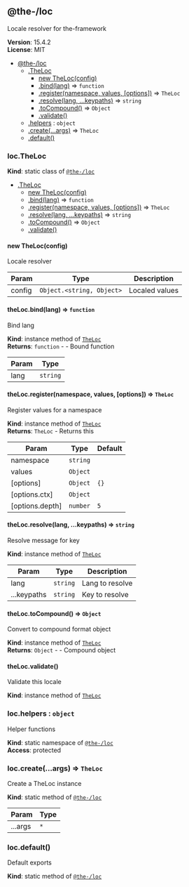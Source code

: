 <!--- Code generated by @the-/script-doc. DO NOT EDIT. -->

<a name="module_@the-/loc"></a>

## @the-/loc
Locale resolver for the-framework

**Version**: 15.4.2  
**License**: MIT  

* [@the-/loc](#module_@the-/loc)
    * [.TheLoc](#module_@the-/loc.TheLoc)
        * [new TheLoc(config)](#new_module_@the-/loc.TheLoc_new)
        * [.bind(lang)](#module_@the-/loc.TheLoc+bind) ⇒ <code>function</code>
        * [.register(namespace, values, [options])](#module_@the-/loc.TheLoc+register) ⇒ <code>TheLoc</code>
        * [.resolve(lang, ...keypaths)](#module_@the-/loc.TheLoc+resolve) ⇒ <code>string</code>
        * [.toCompound()](#module_@the-/loc.TheLoc+toCompound) ⇒ <code>Object</code>
        * [.validate()](#module_@the-/loc.TheLoc+validate)
    * [.helpers](#module_@the-/loc.helpers) : <code>object</code>
    * [.create(...args)](#module_@the-/loc.create) ⇒ <code>TheLoc</code>
    * [.default()](#module_@the-/loc.default)

<a name="module_@the-/loc.TheLoc"></a>

### loc.TheLoc
**Kind**: static class of [<code>@the-/loc</code>](#module_@the-/loc)  

* [.TheLoc](#module_@the-/loc.TheLoc)
    * [new TheLoc(config)](#new_module_@the-/loc.TheLoc_new)
    * [.bind(lang)](#module_@the-/loc.TheLoc+bind) ⇒ <code>function</code>
    * [.register(namespace, values, [options])](#module_@the-/loc.TheLoc+register) ⇒ <code>TheLoc</code>
    * [.resolve(lang, ...keypaths)](#module_@the-/loc.TheLoc+resolve) ⇒ <code>string</code>
    * [.toCompound()](#module_@the-/loc.TheLoc+toCompound) ⇒ <code>Object</code>
    * [.validate()](#module_@the-/loc.TheLoc+validate)

<a name="new_module_@the-/loc.TheLoc_new"></a>

#### new TheLoc(config)
Locale resolver


| Param | Type | Description |
| --- | --- | --- |
| config | <code>Object.&lt;string, Object&gt;</code> | Localed values |

<a name="module_@the-/loc.TheLoc+bind"></a>

#### theLoc.bind(lang) ⇒ <code>function</code>
Bind lang

**Kind**: instance method of [<code>TheLoc</code>](#module_@the-/loc.TheLoc)  
**Returns**: <code>function</code> - - Bound function  

| Param | Type |
| --- | --- |
| lang | <code>string</code> | 

<a name="module_@the-/loc.TheLoc+register"></a>

#### theLoc.register(namespace, values, [options]) ⇒ <code>TheLoc</code>
Register values for a namespace

**Kind**: instance method of [<code>TheLoc</code>](#module_@the-/loc.TheLoc)  
**Returns**: <code>TheLoc</code> - Returns this  

| Param | Type | Default |
| --- | --- | --- |
| namespace | <code>string</code> |  | 
| values | <code>Object</code> |  | 
| [options] | <code>Object</code> | <code>{}</code> | 
| [options.ctx] | <code>Object</code> |  | 
| [options.depth] | <code>number</code> | <code>5</code> | 

<a name="module_@the-/loc.TheLoc+resolve"></a>

#### theLoc.resolve(lang, ...keypaths) ⇒ <code>string</code>
Resolve message for key

**Kind**: instance method of [<code>TheLoc</code>](#module_@the-/loc.TheLoc)  

| Param | Type | Description |
| --- | --- | --- |
| lang | <code>string</code> | Lang to resolve |
| ...keypaths | <code>string</code> | Key to resolve |

<a name="module_@the-/loc.TheLoc+toCompound"></a>

#### theLoc.toCompound() ⇒ <code>Object</code>
Convert to compound format object

**Kind**: instance method of [<code>TheLoc</code>](#module_@the-/loc.TheLoc)  
**Returns**: <code>Object</code> - - Compound object  
<a name="module_@the-/loc.TheLoc+validate"></a>

#### theLoc.validate()
Validate this locale

**Kind**: instance method of [<code>TheLoc</code>](#module_@the-/loc.TheLoc)  
<a name="module_@the-/loc.helpers"></a>

### loc.helpers : <code>object</code>
Helper functions

**Kind**: static namespace of [<code>@the-/loc</code>](#module_@the-/loc)  
**Access**: protected  
<a name="module_@the-/loc.create"></a>

### loc.create(...args) ⇒ <code>TheLoc</code>
Create a TheLoc instance

**Kind**: static method of [<code>@the-/loc</code>](#module_@the-/loc)  

| Param | Type |
| --- | --- |
| ...args | <code>\*</code> | 

<a name="module_@the-/loc.default"></a>

### loc.default()
Default exports

**Kind**: static method of [<code>@the-/loc</code>](#module_@the-/loc)
